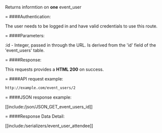<!-- --- title: GET /event_users/:id -->

Returns informtion on **one** event_user

=
####Authentication:

The user needs to be logged in and have valid credentials to use this route.

=
####Parameters:

:id - Integer, passed in through the URL. Is derived from the 'id' field of the 'event_users' table.

=
####Response:

This requests provides a <strong>HTML 200</strong> on success.

=
####API request example:
```html
http://example.com/event_users/2
```

=
####JSON response example:

[[include:/json/JSON_GET_event_users_id]]

=
####Response Data Detail:

[[include:/serializers/event_user_attendee]]